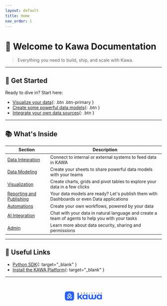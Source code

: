 ```yaml
---
layout: default
title: Home
nav_order: 1
---
```



# 👋 Welcome to Kawa Documentation

> Everything you need to build, ship, and scale with Kawa.

---

## 🚀 Get Started

Ready to dive in? Start here:

- [Visualize your data](./03__visualization.html){: .btn .btn-primary }
- [Create some powerful data models](./02__modeling.html){: .btn }
- [Integrate your own data sources](./01__data_integration.md#data-integration.html){: .btn }

---

## 📚 What's Inside

| Section         | Description                                     |
|----------------|-------------------------------------------------|
| [Data Integration](./01__data_integration.md) | Connect to internal or external systems to feed data in KAWA |
| [Data Modeling](./02__modeling.md) | Create your sheets to share powerful data models with your teams    |
| [Visualization](./03__visualization.md) | Create charts, grids and pivot tables to explore your data in a few clicks         |
| [Reporting and Publishing](./04__publishing.md) | Your data models are ready? Let's publish them with Dashboards or even Data applications        |
| [Automations](./05__automations.md) | Create your own workflows, powered by your data       |
| [AI Integration](./06__ai_integration.md) | Chat with your data in natural language and create a team of agents to help you with your tasks       |
| [Admin](./07__administration.md) | Learn more about data security, sharing and permissions       |

---

## 🔗 Useful Links

- [Python SDK](https://github.com/kawa-analytics/kywy-documentation){: target="_blank" }
- [Install the KAWA Platform](https://github.com/kawa-analytics/kawa-docker-install){: target="_blank" }


---

<p align="center">
  <img src="./logo.png" alt="Kawa Logo" width="120" style="margin-top: 2rem;" />
</p>